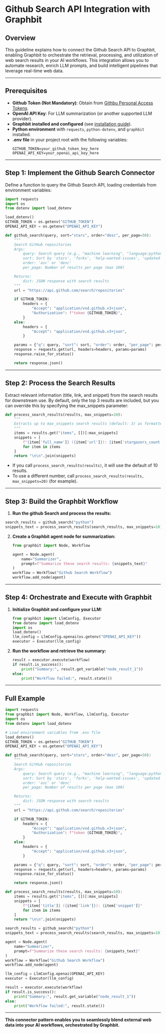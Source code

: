 # Github Search API Integration with Graphbit

## Overview

This guideline explains how to connect the Github Search API to Graphbit, enabling Graphbit to orchestrate the retrieval, processing, and utilization of web search results in your AI workflows. This integration allows you to automate research, enrich LLM prompts, and build intelligent pipelines that leverage real-time web data.

---

## Prerequisites

- **Github Token (Not Mandatory)**: Obtain from [Githbu Personal Access Tokens](https://github.com/settings/personal-access-tokens).
- **OpenAI API Key**: For LLM summarization (or another supported LLM provider).
- **Graphbit installed and configured** (see [installation guide](../getting-started/installation.md)).
- **Python environment** with `requests`, `python-dotenv`, and `graphbit` installed.
- **.env file** in your project root with the following variables:
  ```env
  GITHUB_TOKEN=your_github_token_key_here
  OPENAI_API_KEY=your_openai_api_key_here
  ```

---

## Step 1: Implement the Github Search Connector

Define a function to query the Github Search API, loading credentials from environment variables:

```python
import requests
import os
from dotenv import load_dotenv

load_dotenv()
GITHUB_TOKEN = os.getenv("GITHUB_TOKEN")
OPENAI_API_KEY = os.getenv("OPENAI_API_KEY")

def github_search(query, sort="stars", order="desc", per_page=50):
    """
    Search GitHub repositories
    Args:
        query: Search query (e.g., "machine learning", "language:python stars:>1000")
        sort: Sort by 'stars', 'forks', 'help-wanted-issues', 'updated'
        order: 'asc' or 'desc'
        per_page: Number of results per page (max 100)

    Returns:
        dict: JSON response with search results
    """
    url = "https://api.github.com/search/repositories"

    if GITHUB_TOKEN:
        headers = {
            "Accept": "application/vnd.github.v3+json",
            "Authorization": f"token {GITHUB_TOKEN}",
        }
    else:
        headers = {
            "Accept": "application/vnd.github.v3+json",
        }

    params = {"q": query, "sort": sort, "order": order, "per_page": per_page}
    response = requests.get(url, headers=headers, params=params)
    response.raise_for_status()

    return response.json()
```

---

## Step 2: Process the Search Results

Extract relevant information (title, link, and snippet) from the search results for downstream use. By default, only the top 3 results are included, but you can override this by specifying the max_snippets parameter:

```python
def process_search_results(results, max_snippets=10):
    """
    Extracts up to max_snippets search results (default: 3) as formatted strings.
    """
    items = results.get("items", [])[:max_snippets]
    snippets = [
        f"{item['full_name']} ({item['url']}): {item['stargazers_count']} stars"
        for item in items
    ]
    return "\n\n".join(snippets)
```

- If you call `process_search_results(results)`, it will use the default of 10 results.
- To use a different number, call `process_search_results(results, max_snippets=20)` (for example).

---

## Step 3: Build the Graphbit Workflow

1. **Run the github Search and process the results:**

```python
search_results = github_search("python")
snippets_text = process_search_results(search_results, max_snippets=10)
```

2. **Create a Graphbit agent node for summarization:**

   ```python
   from graphbit import Node, Workflow

   agent = Node.agent(
       name="Summarizer",
       prompt=f"Summarize these search results: {snippets_text}"
   )
   workflow = Workflow("Github Search Workflow")
   workflow.add_node(agent)
   ```

---

## Step 4: Orchestrate and Execute with Graphbit

1. **Initialize Graphbit and configure your LLM:**

   ```python
   from graphbit import LlmConfig, Executor
   from dotenv import load_dotenv
   import os
   load_dotenv()
   llm_config = LlmConfig.openai(os.getenv("OPENAI_API_KEY"))
   executor = Executor(llm_config)
   ```

2. **Run the workflow and retrieve the summary:**

   ```python
   result = executor.execute(workflow)
   if result.is_success():
       print("Summary:", result.get_variable("node_result_1"))
   else:
       print("Workflow failed:", result.state())
   ```

---

## Full Example

```python
import requests
from graphbit import Node, Workflow, LlmConfig, Executor
import os
from dotenv import load_dotenv

# Load environment variables from .env file
load_dotenv()
GITHUB_TOKEN = os.getenv("GITHUB_TOKEN")
OPENAI_API_KEY = os.getenv("OPENAI_API_KEY")

def github_search(query, sort="stars", order="desc", per_page=50):
    """
    Search GitHub repositories
    Args:
        query: Search query (e.g., "machine learning", "language:python stars:>1000")
        sort: Sort by 'stars', 'forks', 'help-wanted-issues', 'updated'
        order: 'asc' or 'desc'
        per_page: Number of results per page (max 100)

    Returns:
        dict: JSON response with search results
    """
    url = "https://api.github.com/search/repositories"

    if GITHUB_TOKEN:
        headers = {
            "Accept": "application/vnd.github.v3+json",
            "Authorization": f"token {GITHUB_TOKEN}",
        }
    else:
        headers = {
            "Accept": "application/vnd.github.v3+json",
        }

    params = {"q": query, "sort": sort, "order": order, "per_page": per_page}
    response = requests.get(url, headers=headers, params=params)
    response.raise_for_status()

    return response.json()

def process_search_results(results, max_snippets=10):
    items = results.get("items", [])[:max_snippets]
    snippets = [
        f"{item['title']} ({item['link']}): {item['snippet']}"
        for item in items
    ]
    return "\n\n".join(snippets)

search_results = github_search("python")
snippets_text = process_search_results(search_results, max_snippets=10)

agent = Node.agent(
    name="Summarizer",
    prompt=f"Summarize these search results: {snippets_text}"
)
workflow = Workflow("Github Search Workflow")
workflow.add_node(agent)

llm_config = LlmConfig.openai(OPENAI_API_KEY)
executor = Executor(llm_config)

result = executor.execute(workflow)
if result.is_success():
    print("Summary:", result.get_variable("node_result_1"))
else:
    print("Workflow failed:", result.state())
```

---

**This connector pattern enables you to seamlessly blend external web data into your AI workflows, orchestrated by Graphbit.**

